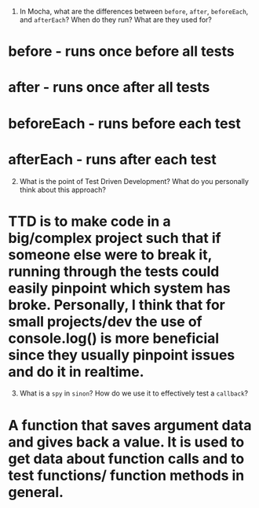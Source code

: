 <!-- Answers to the Short Answer Essay Questions go here -->

1. In Mocha, what are the differences between `before`, `after`, `beforeEach`, and `afterEach`? When do they run? What are they used for?

# before - runs once before all tests
# after - runs once after all tests
# beforeEach - runs before each test
# afterEach - runs after each test

2. What is the point of Test Driven Development? What do you personally think about this approach?

# TTD is to make code in a big/complex project such that if someone else were to break it, running through the tests could easily pinpoint which system has broke. Personally, I think that for small projects/dev the use of console.log() is more beneficial since they usually pinpoint issues and do it in realtime.

3. What is a `spy` in `sinon`? How do we use it to effectively test a `callback`?

# A function that saves argument data and gives back a value. It is used to get data about function calls and to test functions/ function methods in general. 
